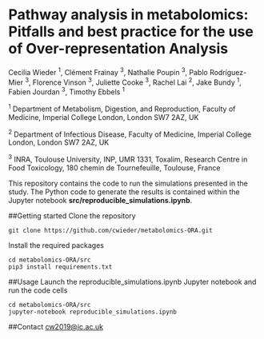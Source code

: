 # Pathway analysis in metabolomics: Pitfalls and best practice for the use of Over-representation Analysis

Cecilia Wieder <sup>1</sup>, Clément Frainay <sup>3</sup>, Nathalie Poupin <sup>3</sup>, Pablo Rodríguez-Mier <sup>3</sup>,
Florence Vinson <sup>3</sup>, Juliette Cooke <sup>3</sup>, Rachel Lai <sup>2</sup>, Jake Bundy <sup>1</sup>, Fabien Jourdan <sup>3</sup>, Timothy Ebbels <sup>1</sup>

<sup>1</sup> Department of Metabolism, Digestion, and Reproduction, Faculty of Medicine, Imperial College London, London SW7 2AZ, UK

<sup>2</sup> Department of Infectious Disease, Faculty of Medicine, Imperial College London, London SW7 2AZ, UK

<sup>3</sup> INRA, Toulouse University, INP, UMR 1331, Toxalim, Research Centre in Food Toxicology, 180 chemin de Tournefeuille, Toulouse, France


This repository contains the code to run the simulations presented in the study. The Python code to generate the results 
is contained within the Jupyter notebook **src/reproducible_simulations.ipynb**.

##Getting started
Clone the repository
```angular2html
git clone https://github.com/cwieder/metabolomics-ORA.git
```

Install the required packages
```
cd metabolomics-ORA/src
pip3 install requirements.txt
```
##Usage
Launch the reproducible_simulations.ipynb Jupyter notebook and run the code cells
```angular2html
cd metabolomics-ORA/src
jupyter-notebook reproducible_simulations.ipynb
```

##Contact
[cw2019@ic.ac.uk](mailto:cw2019@ic.ac.uk)